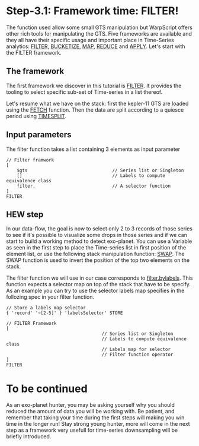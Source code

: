 # Step-3.1: Framework time: FILTER!

The function used allow some small GTS manipulation but WarpScript offers other rich tools for manipulating the GTS. Five frameworks are available and they all have their specific usage and important place in Time-Series analytics: [FILTER](http://www.warp10.io/reference/frameworks/framework-filter/), [BUCKETIZE](http://www.warp10.io/reference/frameworks/framework-bucketize/), [MAP](http://www.warp10.io/reference/frameworks/framework-map/), [REDUCE](http://www.warp10.io/reference/frameworks/framework-reduce/) and [APPLY](http://www.warp10.io/reference/frameworks/framework-apply/). Let's start with the FILTER framework.

## The framework

The first framework we discover in this tutorial is [FILTER](http://www.warp10.io/reference/frameworks/framework-filter/). It provides the tooling to select specific sub-set of Time-series in a list thereof. 

Let's resume what we have on the stack: first the kepler-11 GTS are loaded using the [FETCH](http://www.warp10.io/reference/functions/function_FETCH/) function. Then the data are split according to a quiesce period using [TIMESPLIT](http://www.warp10.io/reference/functions/function_TIMESPLIT/). 

## Input parameters

The filter function takes a list containing 3 elements as input parameter
```
// Filter framwork
[
    $gts                                // Series list or Singleton
    []                                  // Labels to compute equivalence class
    filter.                             // A selector function 
]
FILTER

```

## HEW step 

In our data-flow, the goal is now to select only 2 to 3 records of those series to see if it's possible to visualize some drops in those series and if we can start to build a working method to detect exo-planet. You can use a Variable as seen in the first step to place the Time-series list in first position of the element list, or use the following stack manipulation function: [SWAP](http://www.warp10.io/reference/functions/function_SWAP/). The SWAP function is used to invert the position of the top two elements on the stack. 

The filter function we will use in our case corresponds to [filter.bylabels](http://www.warp10.io/reference/frameworks/filter_bylabels/). This function expects a selector map on top of the stack that have to be specify. 
As an example you can try to use the selector labels map specifies in the follozing spec in your filter function.

```
// Store a labels map selector
{ 'record' '~[2-5]' } 'labelsSelector' STORE

// FILTER Framework
[
                                    // Series list or Singleton
                                    // Labels to compute equivalence class
                                    // Labels map for selector
                                    // Filter function operator 
]
FILTER

```

# To be continued

As an exo-planet hunter, you may be asking yourself why you should reduced the amount of data you will be working with. Be patient, and remember that taking your time during the first steps will making you win time in the longer run! Stay strong young hunter, more will come in the next step as a framework very usefull for time-series downsampling will be briefly introduced.